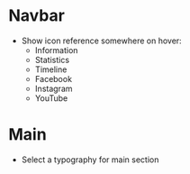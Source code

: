 # Navbar

- Show icon reference somewhere on hover:
    - Information
    - Statistics
    - Timeline
    - Facebook
    - Instagram
    - YouTube


# Main

- Select a typography for main section